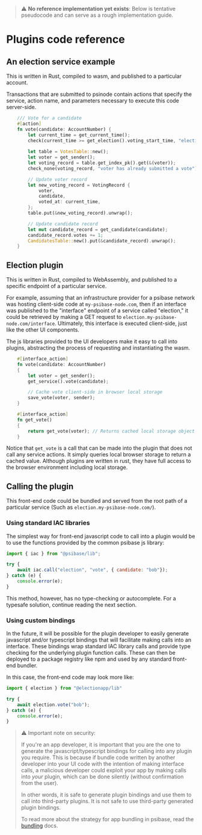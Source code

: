 > ⚠️ **No reference implementation yet exists**: Below is tentative pseudocode and can serve as a rough implementation guide.

# Plugins code reference

## An election service example

This is written in Rust, compiled to wasm, and published to a particular account.

Transactions that are submitted to psinode contain actions that specify the service, action name, and parameters necessary to execute this code server-side.

```rs
    /// Vote for a candidate
    #[action]
    fn vote(candidate: AccountNumber) {
        let current_time = get_current_time();
        check(current_time >= get_election().voting_start_time, "election has not started");
    
        let table = VotesTable::new();
        let voter = get_sender();
        let voting_record = table.get_index_pk().get(&(voter));
        check_none(voting_record, "voter has already submitted a vote");

        // Update voter record
        let new_voting_record = VotingRecord {
            voter,
            candidate,
            voted_at: current_time,
        };
        table.put(&new_voting_record).unwrap();

        // Update candidate record
        let mut candidate_record = get_candidate(candidate);
        candidate_record.votes += 1;
        CandidatesTable::new().put(&candidate_record).unwrap();
    }
```

## Election plugin

This is written in Rust, compiled to WebAssembly, and published to a specific endpoint of a particular service. 

For example, assuming that an infrastructure provider for a psibase network was hosting client-side code at `my-psibase-node.com`, then if an interface was published to the "interface" endpoint of a service called "election," it could be retrieved by making a GET request to `election.my-psibase-node.com/interface`. Ultimately, this interface is executed client-side, just like the other UI components.

The js libraries provided to the UI developers make it easy to call into plugins, abstracting the process of requesting and instantiating the wasm.


```rs
    #[interface_action]
    fn vote(candidate: AccountNumber)
    {
        let voter = get_sender();
        get_service().vote(candidate);

        // Cache vote client-side in browser local storage
        save_vote(voter, sender);
    }

    #[interface_action]
    fn get_vote()
    {
        return get_vote(voter); // Returns cached local storage object
    }
```

Notice that `get_vote` is a call that can be made into the plugin that does not call any service actions. It simply queries local browser storage to return a cached value. Although plugins are written in rust, they have full access to the browser environment including local storage.

## Calling the plugin

This front-end code could be bundled and served from the root path of a particular service (Such as `election.my-psibase-node.com/`).

### Using standard IAC libraries

The simplest way for front-end javascript code to call into a plugin would be to use the functions provided by the common psibase js library:

```js
import { iac } from "@psibase/lib";

try {
    await iac.call("election", "vote", { candidate: "bob"});
} catch (e) {
    console.error(e);
}

```

This method, however, has no type-checking or autocomplete. For a typesafe solution, continue reading the next section.

### Using custom bindings

In the future, it will be possible for the plugin developer to easily generate javascript and/or typescript bindings that will facilitate making calls into an interface. These bindings wrap standard IAC library calls and provide type checking for the underlying plugin function calls. These can then be deployed to a package registry like npm and used by any standard front-end bundler.

In this case, the front-end code may look more like:

```js
import { election } from "@electionapp/lib"

try {
    await election.vote("bob");
} catch (e) {
    console.error(e);
}

```

> ⚠️ Important note on security:
> 
> If you're an app developer, it is important that you are the one to generate the javascript/typescript bindings for calling into any plugin you require. This is because if bundle code written by another developer into your UI code with the intention of making interface calls, a malicious developer could exploit your app by making calls into *your* plugin, which can be done silently (without confirmation from the user).
> 
> In other words, it is safe to generate plugin bindings and use them to call into third-party plugins. It is not safe to use third-party generated plugin bindings.
> 
> To read more about the strategy for app bundling in psibase, read the [bundling](../../front-ends/bundling.md) docs.


